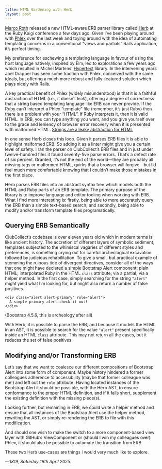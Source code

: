 ```yaml
---
title: HTML Gardening with Herb
layout: post
---
```


[Marco Roth][1] released a new HTML-aware ERB parser library called [Herb][2] at the Ruby Kaigi conference a few days ago. Given I’ve been playing around with [Phlex][3] over the last week and toying around with the idea of automating templating concerns in a conventional “views and partials” Rails application, it’s perfect timing.

My preference for eschewing a templating language in favour of using the host language natively, inspired by Elm, led to explorations a few years ago which resulted in Michel Martens’ [Hypertext][4] library. In the intervening years Joel Drapper has seen some traction with Phlex, conceived with the same ideals, but offering a much more robust and fully-featured solution which plays nicely with Rails.

A key practical benefit of Phlex (widely misunderstood) is that it is a faithful abstraction of HTML (i.e., it doesn’t leak), offering a degree of correctness that a string based templating language like ERB can never provide. If the Ruby can’t interpret a Phlex “template” file (remember, it’s just Ruby) then there is a problem with your “HTML”. If Ruby interprets it, then it is valid HTML. In ERB, you can type anything you want, and you give yourself over to the grace and leniency of browser error recovery when it is presented with malformed HTML. [Strings are a leaky abstraction for HTML][5]

In one sense Herb closes this loop. Given it parses ERB files it is able to highlight malformed ERB. So adding it as a linter might give you a certain level of safety. I ran the parser on ClubCollect’s ERB files and in just under twelve-hundred files it found seventy-five parse errors. That’s a defect rate of six percent. Granted, it’s not the end of the world—they are probably all missing tags or malformed HTML, quirks that a browser will forgive—but I’d feel much more comfortable knowing that I couldn’t make those mistakes in the first place.

Herb parses ERB files into an abstract syntax tree which models both the HTML and Ruby parts of an ERB template. The primary purpose of the library is to improve language and editor tooling when working with ERB. What I find more interesting is: firstly, being able to more accurately query the ERB than a simple text-based search; and secondly, being able to modify and/or transform template files programatically.

## Querying ERB Semantically

ClubCollect’s codebase is over eleven years old which in modern terms is like ancient history. The accretion of different layers of symbolic sediment, templates subjected to the whimiscal vagaries of different styles and preferences, is something crying out for careful archeological excavation followed by judicious rehabilitation. To give a small, but practical example of stemming the ruinous tide of divergent directives, consider all of the ways that one might have declared a simple Bootstrap Alert component: plain HTML; interpolated Ruby in the HTML `class` attribute; via a partial; via a helper method. In the first case, simply searching for the string `"alert"` might yield what I’m looking for, but might also return a number of false positives.

```
<div class="alert alert-primary" role="alert">
  A simple primary alert—check it out!
</div>
```
(Bootstrap 4.5.6, this is archeology after all)

With Herb, it is possible to parse the ERB, and because it models the HTML in an AST, it is possible to search for the value `"alert"` present specifically inside an HTML `class` attribute. This may not return all the cases, but it reduces the set of false positives.

## Modifying and/or Transforming ERB

Let’s say that we want to coalesce our different compositions of Bootstrap Alert into some form of component. Maybe history hindered a former colleagues adherence to accessibility (maybe that former colleague was me!) and left out the `role` attribute. Having located instances of the Bootstrap Alert it should be possible, with the Herb AST, to ensure conformance to the proper HTML definition, and if it falls short, supplement the existing definition with the missing piece(s).

Looking further, but remaining in ERB, we could write a helper method and ensure that all instances of the Bootstrap Alert use the helper method, rewriting the AST, or simply re-rendering the ERB to file with this modification.

And should one wish to make the switch to a more component-based view layer with GitHub’s ViewComponent or (should I win my colleagues over) Phlex, it should also be possible to automate the transition from ERB.

These two Herb use-cases are things I would very much like to explore.

—*1819, Saturday 19th April 2025.*

[1]: https://marcoroth.dev
[2]: https://herb-tools.dev
[3]: https://www.phlex.fun
[4]: https://github.com/soveran/hypertext
[5]: https://joel.drapper.me/leaky-strings/
